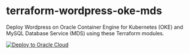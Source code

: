 # terraform-wordpress-oke-mds

Deploy Wordpress on Oracle Container Engine for Kubernetes (OKE) and MySQL Database Service (MDS) using these Terraform modules.

[![Deploy to Oracle Cloud](https://oci-resourcemanager-plugin.plugins.oci.oraclecloud.com/latest/deploy-to-oracle-cloud.svg)](https://cloud.oracle.com/resourcemanager/stacks/create?zipUrl=https://github.com/rayeswong/terraform-wordpress-oke-mds/archive/refs/tags/v1.0.zip)